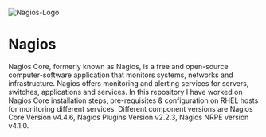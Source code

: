 ![Nagios-Logo](https://github.com/piyushnikh/Nagios/assets/91729663/07a81c5d-1e15-4e0b-8804-0da81c7c0640)
# Nagios
Nagios Core, formerly known as Nagios, is a free and open-source computer-software application that monitors systems, networks and infrastructure. Nagios offers monitoring and alerting services for servers, switches, applications and services. In this repository I have worked on Nagios Core installation steps, pre-requisites & configuration on RHEL hosts for monitoring different services. Different component versions are Nagios Core Version v4.4.6, Nagios Plugins Version v2.2.3, Nagios NRPE version v4.1.0.

